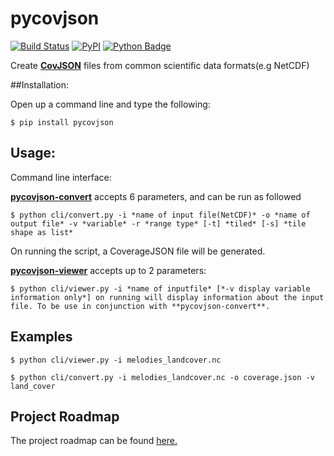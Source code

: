 # pycovjson  
[![Build Status](https://travis-ci.org/Reading-eScience-Centre/pycovjson.svg?branch=master)](https://travis-ci.org/Reading-eScience-Centre/pycovjson)
[![PyPI](https://img.shields.io/pypi/v/pycovjson.svg?maxAge=2592000?style=plastic)](https://pypi.python.org/pypi/pycovjson)
[![Python Badge](https://img.shields.io/badge/python-3-blue.svg)](https://www.python.org/downloads/)

Create **[CovJSON](https://covjson.org/)** files from common scientific data formats(e.g NetCDF)

##Installation:

Open up a command line and type the following:
```
$ pip install pycovjson
```
## Usage:
Command line interface:

**[pycovjson-convert](https://github.com/Reading-eScience-Centre/pycovjson/blob/master/pycovjson/cli/convert.py)** accepts 6 parameters, and can be run as followed 
```
$ python cli/convert.py -i *name of input file(NetCDF)* -o *name of output file* -v *variable* -r *range type* [-t] *tiled* [-s] *tile shape as list*
```


On running the script, a CoverageJSON file will be generated.

**[pycovjson-viewer](https://github.com/Reading-eScience-Centre/pycovjson/blob/master/pycovjson/cli/viewer.py)** accepts up to 2 parameters: 
```
$ python cli/viewer.py -i *name of inputfile* [*-v display variable information only*] on running will display information about the input file. To be use in conjunction with **pycovjson-convert**.
```

Examples
--------
```
$ python cli/viewer.py -i melodies_landcover.nc
    
$ python cli/convert.py -i melodies_landcover.nc -o coverage.json -v land_cover
``` 

Project Roadmap
---------------
The project roadmap can be found [here.](https://github.com/Reading-eScience-Centre/pycovjson/projects/1)